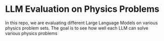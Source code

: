# LLM Evaluation on Physics Problems
In this repo, we are evaluating different Large Language Models on  various physics problem sets. 
The goal is to see how well each LLM can solve various physics problems 
